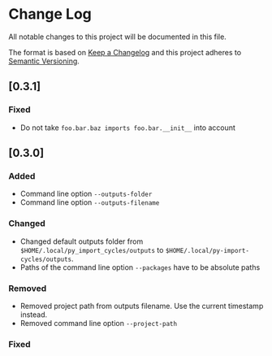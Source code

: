 # Change Log

All notable changes to this project will be documented in this file.

The format is based on [Keep a Changelog](http://keepachangelog.com/)
and this project adheres to [Semantic Versioning](http://semver.org/).

## [0.3.1]

### Fixed

- Do not take `foo.bar.baz imports foo.bar.__init__` into account

## [0.3.0]

### Added

- Command line option `--outputs-folder`
- Command line option `--outputs-filename`

### Changed

- Changed default outputs folder from `$HOME/.local/py_import_cycles/outputs` to
`$HOME/.local/py-import-cycles/outputs`.
- Paths of the command line option `--packages` have to be absolute paths

### Removed

- Removed project path from outputs filename. Use the current timestamp instead.
- Removed command line option `--project-path`

### Fixed
